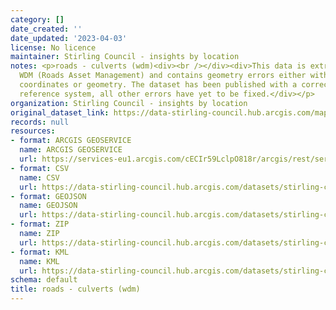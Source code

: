 ```yaml
---
category: []
date_created: ''
date_updated: '2023-04-03'
license: No licence
maintainer: Stirling Council - insights by location
notes: <p>roads - culverts (wdm)<div><br /></div><div>This data is extracted from
  WDM (Roads Asset Management) and contains geometry errors either within the stored
  coordinates or geometry. The dataset has been published with a corrected coordinate
  reference system, all other errors have yet to be fixed.</div></p>
organization: Stirling Council - insights by location
original_dataset_link: https://data-stirling-council.hub.arcgis.com/maps/stirling-council::roads-culverts-wdm
records: null
resources:
- format: ARCGIS GEOSERVICE
  name: ARCGIS GEOSERVICE
  url: https://services-eu1.arcgis.com/cECIr59LclpO818r/arcgis/rest/services/roads_culverts/FeatureServer/5
- format: CSV
  name: CSV
  url: https://data-stirling-council.hub.arcgis.com/datasets/stirling-council::roads-culverts-wdm.csv?outSR=%7B%22latestWkid%22%3A27700%2C%22wkid%22%3A27700%7D
- format: GEOJSON
  name: GEOJSON
  url: https://data-stirling-council.hub.arcgis.com/datasets/stirling-council::roads-culverts-wdm.geojson?outSR=%7B%22latestWkid%22%3A27700%2C%22wkid%22%3A27700%7D
- format: ZIP
  name: ZIP
  url: https://data-stirling-council.hub.arcgis.com/datasets/stirling-council::roads-culverts-wdm.zip?outSR=%7B%22latestWkid%22%3A27700%2C%22wkid%22%3A27700%7D
- format: KML
  name: KML
  url: https://data-stirling-council.hub.arcgis.com/datasets/stirling-council::roads-culverts-wdm.kml?outSR=%7B%22latestWkid%22%3A27700%2C%22wkid%22%3A27700%7D
schema: default
title: roads - culverts (wdm)
---
```

